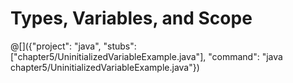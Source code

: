 # Types, Variables, and Scope

@[]({"project": "java", "stubs": ["chapter5/UninitializedVariableExample.java"], "command": "java chapter5/UninitializedVariableExample.java"})
